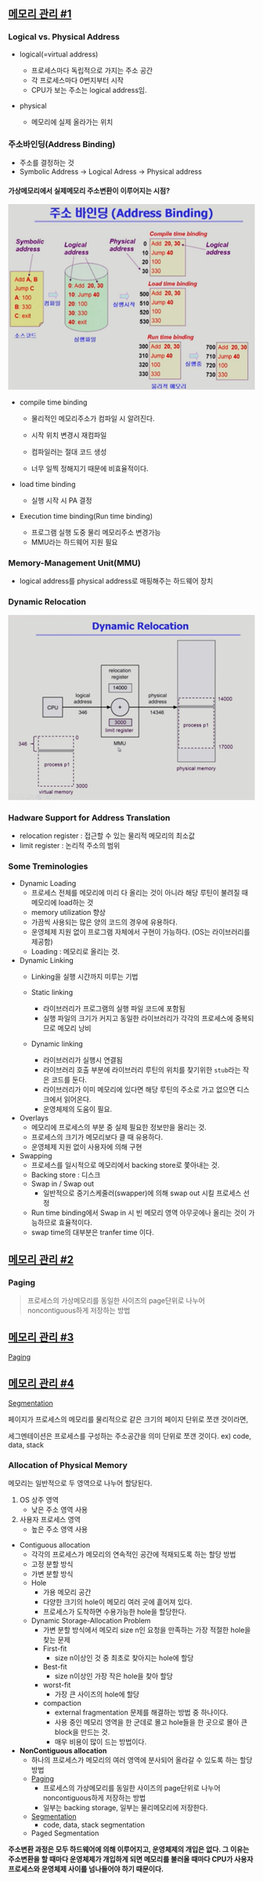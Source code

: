 ## [메모리 관리 #1](https://core.ewha.ac.kr/publicview/C0101020140425151219100144?vmode=f)

### Logical vs. Physical Address

- logical(=virtual address)
  - 프로세스마다 독립적으로 가지는 주소 공간
  - 각 프로세스마다 0번지부터 시작
  - CPU가 보는 주소는 logical address임.

- physical
  - 메모리에 실제 올라가는 위치


### 주소바인딩(Address Binding)

- 주소를 결정하는 것
- Symbolic Address -> Logical Adress -> Physical address

#### 가상메모리에서 실제메모리 주소변환이 이루어지는 시점?

![image-20220129180102317](8장-메모리-관리.assets/image-20220129180102317.png)

- compile time binding

  - 물리적인 메모리주소가 컴파일 시 알려진다.


  - 시작 위치 변경시 재컴파일


  - 컴파일러는 절대 코드 생성
  - 너무 일찍 정해지기 때문에 비효율적이다.

- load time binding

  - 실행 시작 시 PA 결정

- Execution time binding(Run time binding)
  - 프로그램 실행 도중 물리 메모리주소 변경가능
  - MMU라는 하드웨어 지원 필요

### Memory-Management Unit(MMU)

- logical address를 physical address로 매핑해주는 하드웨어 장치

### Dynamic Relocation

![image-20220131164352436](8장-메모리-관리.assets/image-20220131164352436.png)



### Hadware Support for Address Translation

- relocation register : 접근할 수 있는 물리적 메모리의 최소값
- limit register : 논리적 주소의 범위

### Some Treminologies

- Dynamic Loading
  - 프로세스 전체를 메모리에 미리 다 올리는 것이 아니라 해당 루틴이 불려질 때 메모리에 load하는 것
  - memory utilization 향상
  - 가끔씩 사용되는 많은 양의 코드의 경우에 유용하다.
  - 운영체제 지원 없이 프로그램 자체에서 구현이 가능하다. (OS는 라이브러리를 제공함)
  - Loading : 메모리로 올리는 것.
- Dynamic Linking
  - Linking을 실행 시간까지 미루는 기법
  - Static linking
    - 라이브러리가 프로그램의 실행 파일 코드에 포함됨
    - 실행 파일의 크기가 커지고 동일한 라이브러리가 각각의 프로세스에 중복되므로 메모리 낭비

  - Dynamic linking
    - 라이브러리가 실행시 연결됨
    - 라이브러리 호출 부분에 라이브러리 루틴의 위치를 찾기위한 `stub`라는 작은 코드를 둔다.
    - 라이브러리가 이미 메모리에 있다면 해당 루틴의 주소로 가고 없으면 디스크에서 읽어온다.
    - 운영체제의 도움이 필요.
- Overlays
  - 메모리에 프로세스의 부분 중 실제 필요한 정보만을 올리는 것.
  - 프로세스의 크기가 메모리보다 클 때 유용하다.
  - 운영체제 지원 없이 사용자에 의해 구현
- Swapping
  - 프로세스를 일시적으로 메모리에서 backing store로 쫓아내는 것.
  - Backing store : 디스크
  - Swap in / Swap out
    - 일반적으로 중기스케줄러(swapper)에 의해 swap out 시킬 프로세스 선정
  - Run time binding에서 Swap in 시 빈 메모리 영역 아무곳에나 올리는 것이 가능하므로 효율적이다.
  - swap time의 대부분은 tranfer time 이다.


## [메모리 관리 #2](https://core.ewha.ac.kr/publicview/C0101020140429132440045277?vmode=f)

### Paging

> 프로세스의 가상메모리를 동일한 사이즈의 page단위로 나누어 noncontiguous하게 저장하는 방법

## [메모리 관리 #3](https://core.ewha.ac.kr/publicview/C0101020140502151452123728?vmode=f)

[Paging](8장-메모리-관리/Paging.md) 

## [메모리 관리 #4](https://core.ewha.ac.kr/publicview/C0101020140509142939477563?vmode=f)

[Segmentation](8장-메모리-관리/Segmentation.md) 

페이지가 프로세스의 메모리를 물리적으로 같은 크기의 페이지 단위로 쪼갠 것이라면,

세그멘테이션은 프로세스를 구성하는 주소공간을 의미 단위로 쪼갠 것이다. ex) code, data, stack

### Allocation of Physical Memory

메모리는 일반적으로 두 영역으로 나누어 할당된다.

1. OS 상주 영역
   - 낮은 주소 영역 사용
2. 사용자 프로세스 영역
   - 높은 주소 영역 사용

- Contiguous allocation
  - 각각의 프로세스가 메모리의 연속적인 공간에 적재되도록 하는 할당 방법
  - 고정 분할 방식
  - 가변 분할 방식
  - Hole
    - 가용 메모리 공간
    - 다양한 크기의 hole이 메모리 여러 곳에 흩어져 있다.
    - 프로세스가 도착하면 수용가능한 hole을 할당한다.
  - Dynamic Storage-Allocation Problem
    - 가변 분할 방식에서 메모리 size n인 요청을 만족하는 가장 적절한 hole을 찾는 문제
    - First-fit
      - size n이상인 것 중 최초로 찾아지는 hole에 할당
    - Best-fit
      - size n이상인 가장 작은 hole을 찾아 할당
    - worst-fit
      - 가장 큰 사이즈의 hole에 할당
    - compaction
      - external fragmentation 문제를 해결하는 방법 중 하나이다.
      - 사용 중인 메모리 영역을 한 군데로 몰고 hole들을 한 곳으로 몰아 큰 block을 만드는 것.
      - 매우 비용이 많이 드는 방법이다.
- **NonContiguous allocation**
  - 하나의 프로세스가 메모리의 여러 영역에 분사되어 올라갈 수 있도록 하는 할당 방법
  - [Paging](8장-메모리-관리/Paging.md)
    - 프로세스의 가상메모리를 동일한 사이즈의 page단위로 나누어 noncontiguous하게 저장하는 방법
    - 일부는 backing storage, 일부는 물리메모리에 저장한다.
  - [Segmentation](8장-메모리-관리/Segmentation.md)
    - code, data, stack segmentation
  - Paged Segmentation



**주소변환 과정은 모두 하드웨어에 의해 이루어지고, 운영체제의 개입은 없다. 그 이유는 주소변환을 할 때마다 운영체제가 개입하게 되면 메모리를 불러올 때마다 CPU가 사용자 프로세스와 운영체제 사이를 넘나들어야 하기 때문이다.**

